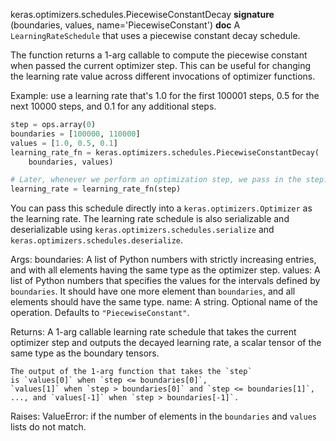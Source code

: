 keras.optimizers.schedules.PiecewiseConstantDecay
__signature__
(boundaries, values, name='PiecewiseConstant')
__doc__
A `LearningRateSchedule` that uses a piecewise constant decay schedule.

The function returns a 1-arg callable to compute the piecewise constant
when passed the current optimizer step. This can be useful for changing the
learning rate value across different invocations of optimizer functions.

Example: use a learning rate that's 1.0 for the first 100001 steps, 0.5
    for the next 10000 steps, and 0.1 for any additional steps.

```python
step = ops.array(0)
boundaries = [100000, 110000]
values = [1.0, 0.5, 0.1]
learning_rate_fn = keras.optimizers.schedules.PiecewiseConstantDecay(
    boundaries, values)

# Later, whenever we perform an optimization step, we pass in the step.
learning_rate = learning_rate_fn(step)
```

You can pass this schedule directly into a `keras.optimizers.Optimizer`
as the learning rate. The learning rate schedule is also serializable and
deserializable using `keras.optimizers.schedules.serialize` and
`keras.optimizers.schedules.deserialize`.

Args:
    boundaries: A list of Python numbers with strictly increasing
        entries, and with all elements having the same type as the
        optimizer step.
    values: A list of Python numbers that specifies the values for the
        intervals defined by `boundaries`. It should have one more
        element than `boundaries`, and all elements should have the same
        type.
    name: A string. Optional name of the operation. Defaults to
        `"PiecewiseConstant"`.

Returns:
    A 1-arg callable learning rate schedule that takes the current optimizer
    step and outputs the decayed learning rate, a scalar tensor of the
    same type as the boundary tensors.

    The output of the 1-arg function that takes the `step`
    is `values[0]` when `step <= boundaries[0]`,
    `values[1]` when `step > boundaries[0]` and `step <= boundaries[1]`,
    ..., and `values[-1]` when `step > boundaries[-1]`.


Raises:
    ValueError: if the number of elements in the `boundaries` and `values`
    lists do not match.
